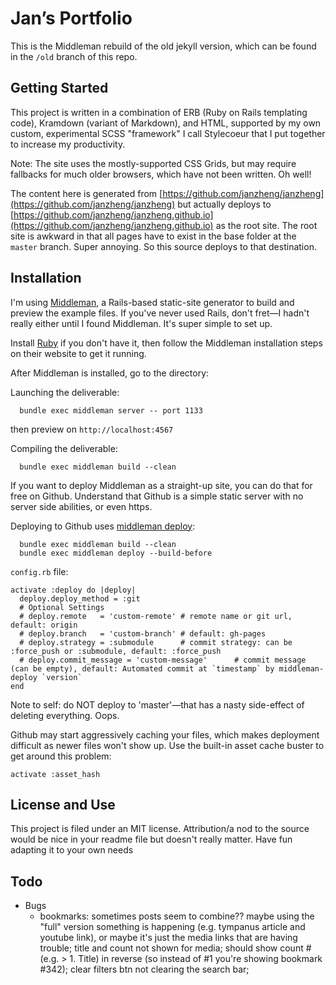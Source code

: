 
# Jan’s Portfolio

This is the Middleman rebuild of the old jekyll version, which can be found in the `/old` branch of this repo.

## Getting Started 

This project is written in a combination of ERB (Ruby on Rails templating code), Kramdown (variant of Markdown), and HTML, supported by my own custom, experimental SCSS "framework" I call Stylecoeur that I put together to increase my productivity. 

Note: The site uses the mostly-supported CSS Grids, but may require fallbacks for much older browsers, which have not been written. Oh well!

The content here is generated from [https://github.com/janzheng/janzheng](https://github.com/janzheng/janzheng) but actually deploys to [https://github.com/janzheng/janzheng.github.io](https://github.com/janzheng/janzheng.github.io) as the root site. The root site is awkward in that all pages have to exist in the base folder at the `master` branch. Super annoying. So this source deploys to that destination.



## Installation

I'm using [Middleman](https://middlemanapp.com), a Rails-based static-site generator to build and preview the example files. If you've never used Rails, don't fret—I hadn't really either until I found Middleman. It's super simple to set up.

Install [Ruby](https://www.ruby-lang.org/en/downloads/) if you don't have it, then follow the Middleman installation steps on their website to get it running.

After Middleman is installed, go to the directory:

Launching the deliverable:

~~~
  bundle exec middleman server -- port 1133
~~~

then preview on `http://localhost:4567`


Compiling the deliverable:

~~~
  bundle exec middleman build --clean
~~~

If you want to deploy Middleman as a straight-up site, you can do that for free on Github. Understand that Github is a simple static server with no server side abilities, or even https.

Deploying to Github uses [middleman deploy](https://github.com/middleman-contrib/middleman-deploy):

~~~
  bundle exec middleman build --clean
  bundle exec middleman deploy --build-before
~~~

`config.rb` file:
~~~
activate :deploy do |deploy|
  deploy.deploy_method = :git
  # Optional Settings
  # deploy.remote   = 'custom-remote' # remote name or git url, default: origin
  # deploy.branch   = 'custom-branch' # default: gh-pages
  # deploy.strategy = :submodule      # commit strategy: can be :force_push or :submodule, default: :force_push
  # deploy.commit_message = 'custom-message'      # commit message (can be empty), default: Automated commit at `timestamp` by middleman-deploy `version`
end
~~~

Note to self: do NOT deploy to 'master'—that has a nasty side-effect of deleting everything. Oops.

Github may start aggressively caching your files, which makes deployment difficult as newer files won't show up. Use the built-in asset cache buster to get around this problem:

~~~
activate :asset_hash
~~~




## License and Use

This project is filed under an MIT license. Attribution/a nod to the source would be nice in your readme file but doesn't really matter. Have fun adapting it to your own needs


## Todo

- Bugs
  - bookmarks: sometimes posts seem to combine?? maybe using the "full" version something is happening (e.g. tympanus article and youtube link), or maybe it's just the media links that are having trouble; title and count not shown for media; should show count # (e.g. > 1. Title) in reverse (so instead of #1 you're showing bookmark #342); clear filters btn not clearing the search bar; 



